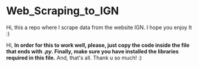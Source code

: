 # Web_Scraping_to_IGN
Hi, this a repo where I scrape data from the website IGN. I hope you enjoy It :)

Hi, **In order for this to work well, please, just copy the code inside the file that ends with *.py*. Finally, make sure you have installed the libraries required in this file.** And, that's all. Thank u so much! :)
